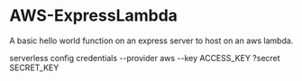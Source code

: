 # AWS-ExpressLambda
A basic hello world function on an express server to host on an aws lambda. 

serverless config credentials --provider aws --key ACCESS_KEY ?secret SECRET_KEY
